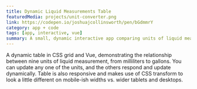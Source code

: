```yaml
---
title: Dynamic Liquid Measurements Table
featuredMedia: projects/unit-converter.png
link: https://codepen.io/joshuajcollinsworth/pen/bGdmmrY
category: app + code
tags: [app, interactive, vue]
summary: A small, dynamic interactive app comparing units of liquid measurement.
---
```


A dynamic table in CSS grid and Vue, demonstrating the relationship between nine units of liquid measurement, from milliliters to gallons. You can update any one of the units, and the others respond and update dynamically. Table is also responsive and makes use of CSS transform to look a little different on mobile-ish widths vs. wider tablets and desktops.
